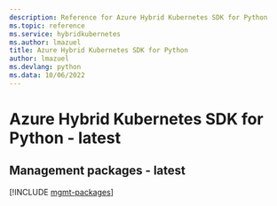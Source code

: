 ```yaml
---
description: Reference for Azure Hybrid Kubernetes SDK for Python
ms.topic: reference
ms.service: hybridkubernetes
ms.author: lmazuel
title: Azure Hybrid Kubernetes SDK for Python
author: lmazuel
ms.devlang: python
ms.data: 10/06/2022
---
```

# Azure Hybrid Kubernetes SDK for Python - latest

## Management packages - latest
[!INCLUDE [mgmt-packages](hybrid-kubernetes-mgmt-index.md)]